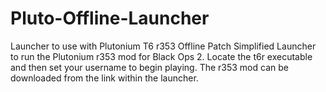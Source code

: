 # Pluto-Offline-Launcher
Launcher to use with Plutonium T6 r353 Offline Patch
Simplified Launcher to run the Plutonium r353 mod for Black Ops 2.
Locate the t6r executable and then set your username to begin playing.
The r353 mod can be downloaded from the link within the launcher.
